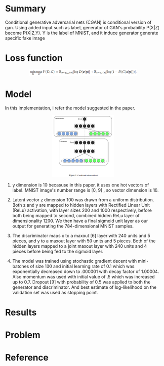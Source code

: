 # Summary
Conditional generative adversarial nets (CGAN) is conditional version of gan. Using added input such as label, generator of GAN's probability P(X|Z) become P(X|Z,Y).
Y is the label of MNIST, and it induce generator generate specific fake image

# Loss function
<p align="center"> <img src="./img/CGAN_lossfunction.png" alt="MLE" width="70%" height="70%"/> </p>

# Model
In this implementation, i refer the model suggested in the paper.  
<p align="center"> <img src="./img/CGAN_model.png" alt="MLE" width="40%" height="40%"/> </p>

1) y dimension is 10 becasuse in this paper, it uses one hot vectors of label. MNIST image's number range is [0, 9] , so vector dimension is 10.

2) Latent vector z dimension 100 was drawn from a uniform distribution. Both z and y are mapped to hidden layers with Rectified Linear Unit
(ReLu) activation, with layer sizes 200 and 1000 respectively, before both being mapped to second, combined hidden ReLu layer of dimensionality 1200. We then have a final sigmoid unit layer as our output for generating the 784-dimensional MNIST samples.

3) The discriminator maps x to a maxout [6] layer with 240 units and 5 pieces, and y to a maxout layer
with 50 units and 5 pieces. Both of the hidden layers mapped to a joint maxout layer with 240 units
and 4 pieces before being fed to the sigmoid layer.

4) The model was trained using stochastic gradient decent with mini-batches of size 100 and initial learning rate of 0.1 which was exponentially decreased down to .000001 with decay factor of
1.00004. Also momentum was used with initial value of .5 which was increased up to 0.7. Dropout
[9] with probability of 0.5 was applied to both the generator and discriminator. And best estimate of
log-likelihood on the validation set was used as stopping point.


# Results

# Problem

# Reference
